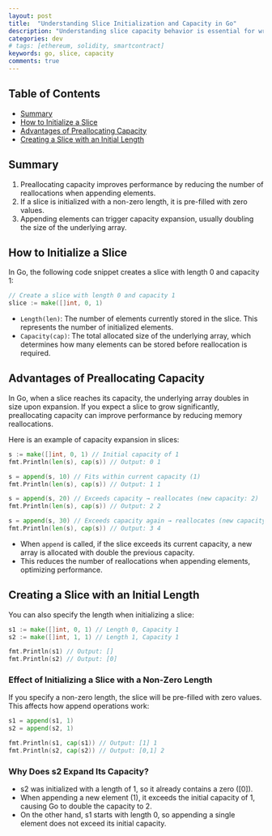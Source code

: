 ```yaml
---
layout: post
title:  "Understanding Slice Initialization and Capacity in Go"
description: "Understanding slice capacity behavior is essential for writing efficient Go programs, especially when dealing with large or dynamic data structures."
categories: dev
# tags: [ethereum, solidity, smartcontract]
keywords: go, slice, capacity
comments: true
---
```


## Table of Contents

- [Summary](#summary)
- [How to Initialize a Slice](#how-to-initialize-a-slice)
- [Advantages of Preallocating Capacity](#advantages-of-preallocating-capacity)
- [Creating a Slice with an Initial Length](#creating-a-slice-with-an-initial-length)

## Summary

1. Preallocating capacity improves performance by reducing the number of reallocations when appending elements.
2. If a slice is initialized with a non-zero length, it is pre-filled with zero values.
3. Appending elements can trigger capacity expansion, usually doubling the size of the underlying array.

## How to Initialize a Slice

In Go, the following code snippet creates a slice with length 0 and capacity 1:

```go
// Create a slice with length 0 and capacity 1
slice := make([]int, 0, 1)
```

- `Length(len)`: The number of elements currently stored in the slice. This represents the number of initialized elements.
- `Capacity(cap)`: The total allocated size of the underlying array, which determines how many elements can be stored before reallocation is required.

## Advantages of Preallocating Capacity

In Go, when a slice reaches its capacity, the underlying array doubles in size upon expansion.
If you expect a slice to grow significantly, preallocating capacity can improve performance by reducing memory reallocations.

Here is an example of capacity expansion in slices:

```go
s := make([]int, 0, 1) // Initial capacity of 1
fmt.Println(len(s), cap(s)) // Output: 0 1

s = append(s, 10) // Fits within current capacity (1)
fmt.Println(len(s), cap(s)) // Output: 1 1

s = append(s, 20) // Exceeds capacity → reallocates (new capacity: 2)
fmt.Println(len(s), cap(s)) // Output: 2 2

s = append(s, 30) // Exceeds capacity again → reallocates (new capacity: 4)
fmt.Println(len(s), cap(s)) // Output: 3 4
```

- When `append` is called, if the slice exceeds its current capacity, a new array is allocated with double the previous capacity.
- This reduces the number of reallocations when appending elements, optimizing performance.

## Creating a Slice with an Initial Length

You can also specify the length when initializing a slice:

```go
s1 := make([]int, 0, 1) // Length 0, Capacity 1
s2 := make([]int, 1, 1) // Length 1, Capacity 1

fmt.Println(s1) // Output: []
fmt.Println(s2) // Output: [0]
```

### Effect of Initializing a Slice with a Non-Zero Length

If you specify a non-zero length, the slice will be pre-filled with zero values.
This affects how append operations work:

```go
s1 = append(s1, 1) 
s2 = append(s2, 1) 

fmt.Println(s1, cap(s1)) // Output: [1] 1
fmt.Println(s2, cap(s2)) // Output: [0,1] 2
```

### Why Does s2 Expand Its Capacity?

- s2 was initialized with a length of 1, so it already contains a zero ([0]).
- When appending a new element (1), it exceeds the initial capacity of 1, causing Go to double the capacity to 2.
- On the other hand, s1 starts with length 0, so appending a single element does not exceed its initial capacity.
